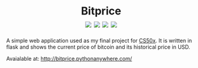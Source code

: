 <h1 align="center">
  Bitprice
  <div>
    <img src="https://img.shields.io/badge/Flask-Python-brightgreen"/>
    <img src="https://img.shields.io/badge/HTML5-red"/>
    <img src="https://img.shields.io/badge/CSS3-Bootstrap-purple"/>
    <img src="https://img.shields.io/badge/JavaScript-yellow"/>
  </div>
</h1>

A simple web application used as my final project for [CS50x](https://cs50.harvard.edu/x/2020/). It is written in flask and shows the current price of bitcoin and its historical price in USD.

Avaialable at: http://bitprice.pythonanywhere.com/
